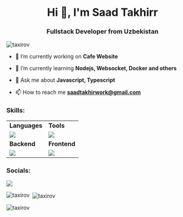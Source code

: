 

<h1 align="center">Hi 👋, I'm Saad Takhirr</h1>
<h3 align="center">Fullstack Developer from Uzbekistan</h3>
<p align="left"> <img src="https://komarev.com/ghpvc/?username=taxirov&label=Profile%20views&color=0e75b6&style=flat" alt="taxirov" /> </p>

- 🔭 I’m currently working on **Cafe Website**

- 🌱 I’m currently learning **Nodejs, Websocket, Docker and others**

- 💬 Ask me about **Javascript, Typescript**

- 📫 How to reach me **saadtakhirwork@gmail.com**


<h3 align="left">Skills:</h3>
<table border="0">
 <tr>
    <td  border="0"><b>Languages</b></td>
    <td  border="0"><b>Tools</b></td>
 </tr>
 <tr>
    <td  border="0">
     <a href="https://skillicons.dev">
      <img src="https://skillicons.dev/icons?i=js,ts,cpp" />
     </a>
    </td>
    <td  border="0">
     <a href="https://skillicons.dev">
      <img src="https://skillicons.dev/icons?i=bash,git,postman,vscode,figma,vercel" />
     </a>
    </td>
 </tr>
 <tr>
    <td  border="0"><b>Backend</b></td>
    <td  border="0"><b>Frontend</b></td>
 </tr>
  <tr>
    <td  border="0">
     <a href="https://skillicons.dev">
      <img src="https://skillicons.dev/icons?i=nodejs,express,prisma,postgres" />
     </a>
    </td>
    <td  border="0">
     <a href="https://skillicons.dev">
      <img src="https://skillicons.dev/icons?i=html,css,bootstrap,tailwind,svelte" />
     </a>
    </td>
 </tr>
</table>

<h3 align="left">Socials:</h3>
<a href="https://instagram.com/saad_takhir">
      <img src="https://skillicons.dev/icons?i=instagram" />
</a>

<p><img align="left" src="https://github-readme-stats.vercel.app/api/top-langs?username=taxirov&show_icons=true&locale=en&layout=compact" alt="taxirov" /></p>

<p>&nbsp;<img align="center" src="https://github-readme-stats.vercel.app/api?username=taxirov&show_icons=true&locale=en" alt="taxirov" /></p><br?

<p><img align="center" src="https://github-readme-streak-stats.herokuapp.com/?user=taxirov&" alt="taxirov" /></p>

